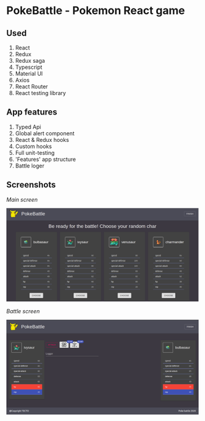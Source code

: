 # PokeBattle - Pokemon React game

## Used
1. React
2. Redux
3. Redux saga
4. Typescript
5. Material UI
6. Axios
7. React Router
8. React testing library

## App features
1. Typed Api
2. Global alert component
3. React & Redux hooks
4. Custom hooks
5. Full unit-testing
6. 'Features' app structure
7. Battle loger

## Screenshots

*Main screen*

![main](screen1.png)

*Battle screen*

![battle](screen2.png)